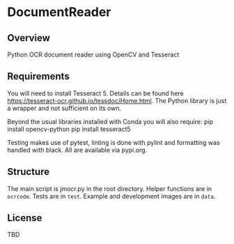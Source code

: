 # DocumentReader

## Overview
Python OCR document reader using OpenCV and Tesseract

## Requirements

You will need to install Tesseract 5. Details can be found here https://tesseract-ocr.github.io/tessdoc/Home.html. The Python library is just a wrapper and not sufficient on its own.

Beyond the usual libraries installed with Conda you will also require:
pip install opencv-python
pip install tesseract5

Testing makes use of pytest, linting is done with pylint and formatting was handled with black. All are available via pypi.org.

## Structure

The main script is jmocr.py in the root directory. 
Helper functions are in `ocrcode`.
Tests are in `test`.
Example and development images are in `data`.

## License
TBD

